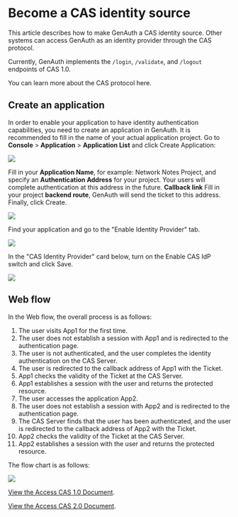 # Become a CAS identity source

<LastUpdated/>

This article describes how to make GenAuth a CAS identity source. Other systems can access GenAuth as an identity provider through the CAS protocol.

Currently, GenAuth implements the `/login`, `/validate`, and `/logout` endpoints of CAS 1.0.

You can learn more about the CAS protocol here.

## Create an application

In order to enable your application to have identity authentication capabilities, you need to create an application in GenAuth. It is recommended to fill in the name of your actual application project. Go to **Console** > **Application** > **Application List** and click Create Application:

![](~@imagesZhCn/guides/federation/oidc/1-1.png)

Fill in your **Application Name**, for example: Network Notes Project, and specify an **Authentication Address** for your project. Your users will complete authentication at this address in the future. **Callback link** Fill in your project **backend route**, GenAuth will send the ticket to this address. Finally, click Create.

![](~@imagesZhCn/guides/federation/oidc/1-2.png)

Find your application and go to the "Enable Identity Provider" tab.

![](~@imagesZhCn/guides/federation/oauth/1-1.png)

In the "CAS Identity Provider" card below, turn on the Enable CAS IdP switch and click Save.

![](~@imagesZhCn/guides/federation/cas/1-1.png)

## Web flow

In the Web flow, the overall process is as follows:

1. The user visits App1 for the first time.
2. The user does not establish a session with App1 and is redirected to the authentication page.
3. The user is not authenticated, and the user completes the identity authentication on the CAS Server.
4. The user is redirected to the callback address of App1 with the Ticket.
5. App1 checks the validity of the Ticket at the CAS Server.
6. App1 establishes a session with the user and returns the protected resource.
7. The user accesses the application App2.
8. The user does not establish a session with App2 and is redirected to the authentication page.
9. The CAS Server finds that the user has been authenticated, and the user is redirected to the callback address of App2 with the Ticket.
10. App2 checks the validity of the Ticket at the CAS Server.
11. App2 establishes a session with the user and returns the protected resource.

The flow chart is as follows:

![](~@imagesZhCn/guides/federation/cas/cas-flow.png)

[View the Access CAS 1.0 Document](/federation/cas/cas10/).

[View the Access CAS 2.0 Document](/federation/cas/cas20/).
